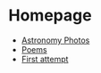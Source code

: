 # Homepage

- [Astronomy Photos](https://yusufsehauysal.github.io/astronomy/)
- [Poems](https://yusufsehauysal.github.io/poems/)
- [First attempt](https://yusufsehauysal.github.io/ubiquitous-fiesta/)
